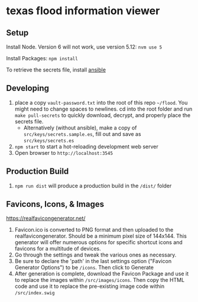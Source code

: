 # texas flood information viewer

## Setup

Install Node. Version 6 will not work, use version 5.12: `nvm use 5`

Install Packages: `npm install`

To retrieve the secrets file, install [ansible](http://www.ansible.com/)

## Developing

1. place a copy `vault-password.txt` into the root of this repo `~/flood`. You might need to change spaces to newlines. cd into the root folder and run `make pull-secrets` to quickly download, decrypt, and properly place the secrets file.
    * Alternatively (without ansible), make a copy of `src/keys/secrets.sample.es`, fill out and save as `src/keys/secrets.es`
1. `npm start` to start a hot-reloading development web server
1. Open browser to `http://localhost:3545`

## Production Build

1. `npm run dist` will produce a production build in the `/dist/` folder

## Favicons, Icons, & Images

https://realfavicongenerator.net/
1. Favicon.ico is converted to PNG format and then uploaded to the realfavicongenerator. Should be a minimum pixel size of 144x144. This generator will offer numerous options for specific shortcut icons and favicons for a multitude of devices.
1. Go through the settings and tweak the various ones as necessary.
1. Be sure to declare the 'path' in the last settings option ("Favicon Generator Options") to be `/icons`. Then click to Generate
1. After generation is complete, download the Favicon Package and use it to replace the images within `/src/images/icons`. Then copy the HTML code and use it to replace the pre-existing image code within `/src/index.swig`